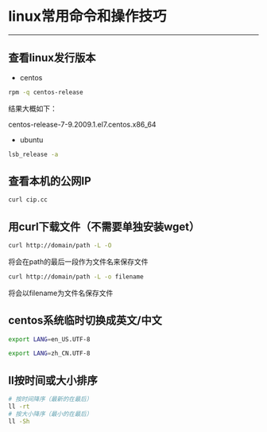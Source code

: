 # linux常用命令和操作技巧

---

## 查看linux发行版本

- centos

```bash
rpm -q centos-release
```

结果大概如下：

centos-release-7-9.2009.1.el7.centos.x86_64

- ubuntu

```bash
lsb_release -a
```

## 查看本机的公网IP

```bash
curl cip.cc
```

## 用curl下载文件（不需要单独安装wget）

```bash
curl http://domain/path -L -O
```

将会在path的最后一段作为文件名来保存文件

```bash
curl http://domain/path -L -o filename
```

将会以filename为文件名保存文件

## centos系统临时切换成英文/中文

```bash
export LANG=en_US.UTF-8
```

```bash
export LANG=zh_CN.UTF-8
```

## ll按时间或大小排序

```bash
# 按时间降序（最新的在最后）
ll -rt
# 按大小降序（最小的在最后）
ll -Sh
```
